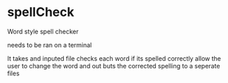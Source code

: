 # spellCheck
Word style spell checker 

needs to be ran on a terminal

It takes and inputed file checks each word if its spelled correctly
allow the user to change the word and out buts the corrected spelling to a seperate files 
